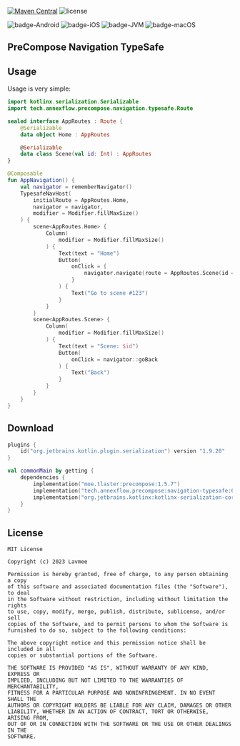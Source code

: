 [![Maven Central](https://img.shields.io/maven-central/v/tech.annexflow.precompose/precompose-navigation-typesafe)](https://search.maven.org/search?q=g:tech.annexflow.precompose)
![license](https://img.shields.io/github/license/Lavmee/precompose-navigation-typesafe)

![badge-Android](https://img.shields.io/badge/Platform-Android-brightgreen)
![badge-iOS](https://img.shields.io/badge/Platform-iOS-lightgray)
![badge-JVM](https://img.shields.io/badge/Platform-JVM-orange)
![badge-macOS](https://img.shields.io/badge/Platform-macOS-purple)

## PreCompose Navigation TypeSafe

## Usage

Usage is very simple:

```kotlin
import kotlinx.serialization.Serializable
import tech.annexflow.precompose.navigation.typesafe.Route

sealed interface AppRoutes : Route {
    @Serializable
    data object Home : AppRoutes

    @Serializable
    data class Scene(val id: Int) : AppRoutes
}
```

```kotlin
@Composable
fun AppNavigation() {
    val navigator = rememberNavigator()
    TypesafeNavHost(
        initialRoute = AppRoutes.Home,
        navigator = navigator,
        modifier = Modifier.fillMaxSize()
    ) {
        scene<AppRoutes.Home> {
            Column(
                modifier = Modifier.fillMaxSize()
            ) {
                Text(text = "Home")
                Button(
                    onClick = {
                        navigator.navigate(route = AppRoutes.Scene(id = 123))
                    }
                ) {
                    Text("Go to scene #123")
                }
            }
        }
        scene<AppRoutes.Scene> {
            Column(
                modifier = Modifier.fillMaxSize()
            ) {
                Text(text = "Scene: $id")
                Button(
                    onClick = navigator::goBack
                ) {
                    Text("Back")
                }
            }
        }
    }
}
```

## Download

```kotlin
plugins {
    id("org.jetbrains.kotlin.plugin.serialization") version "1.9.20"
}

val commonMain by getting {
    dependencies {
        implementation("moe.tlaster:precompose:1.5.7")
        implementation("tech.annexflow.precompose:navigation-typesafe:0.1.1")
        implementation("org.jetbrains.kotlinx:kotlinx-serialization-core:1.6.1")
    }
}
```

## License
```
MIT License

Copyright (c) 2023 Lavmee

Permission is hereby granted, free of charge, to any person obtaining a copy
of this software and associated documentation files (the "Software"), to deal
in the Software without restriction, including without limitation the rights
to use, copy, modify, merge, publish, distribute, sublicense, and/or sell
copies of the Software, and to permit persons to whom the Software is
furnished to do so, subject to the following conditions:

The above copyright notice and this permission notice shall be included in all
copies or substantial portions of the Software.

THE SOFTWARE IS PROVIDED "AS IS", WITHOUT WARRANTY OF ANY KIND, EXPRESS OR
IMPLIED, INCLUDING BUT NOT LIMITED TO THE WARRANTIES OF MERCHANTABILITY,
FITNESS FOR A PARTICULAR PURPOSE AND NONINFRINGEMENT. IN NO EVENT SHALL THE
AUTHORS OR COPYRIGHT HOLDERS BE LIABLE FOR ANY CLAIM, DAMAGES OR OTHER
LIABILITY, WHETHER IN AN ACTION OF CONTRACT, TORT OR OTHERWISE, ARISING FROM,
OUT OF OR IN CONNECTION WITH THE SOFTWARE OR THE USE OR OTHER DEALINGS IN THE
SOFTWARE.
```
